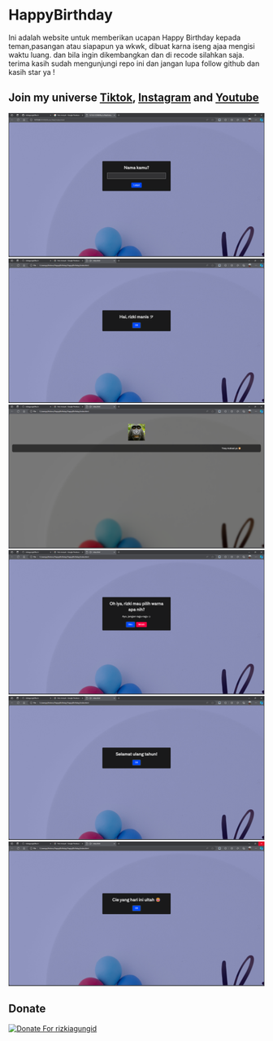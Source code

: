 # HappyBirthday
 Ini adalah website untuk memberikan ucapan Happy Birthday kepada teman,pasangan atau siapapun ya wkwk, dibuat karna iseng ajaa mengisi waktu luang. dan bila ingin dikembangkan dan di recode silahkan saja. terima kasih sudah mengunjungi repo ini dan jangan lupa follow github dan kasih star ya !


## Join my universe [Tiktok](https://www.tiktok.com/@rizkiagungid), [Instagram](https://www.instagram.com/rizkiagung.id) and [Youtube](https://www.youtube.com/c/rizkiagungsentosa)

![Preview](/ss/1.png)
![Preview](/ss/2.png)
![Preview](/ss/3.png)
![Preview](/ss/4.png)
![Preview](/ss/5.png)
![Preview](/ss/6.png)


## Donate
<a href="https://saweria.co/rizkiagungid" target="_blank"><img src="https://user-images.githubusercontent.com/26188697/180601310-e82c63e4-412b-4c36-b7b5-7ba713c80380.png" alt="Donate For rizkiagungid" height="41" width="174"></a>
